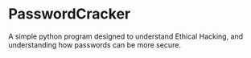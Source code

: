 # PasswordCracker

A simple python program designed to understand Ethical Hacking, and understanding how passwords can be more secure.
